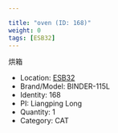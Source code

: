 ```yaml
---

title: "oven (ID: 168)"
weight: 0
tags: [ESB32]
---
```


烘箱

<!--more-->



- Location: [ESB32](../../tags/ESB32)
- Brand/Model: BINDER-115L
- Identity: 168
- PI: Liangping Long
- Quantity: 1
- Category: CAT






